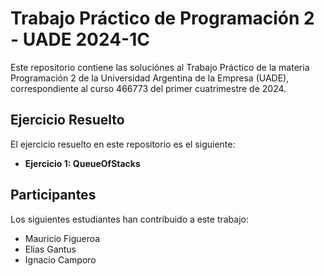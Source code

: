 # Trabajo Práctico de Programación 2 - UADE 2024-1C

Este repositorio contiene las soluciónes al  Trabajo Práctico de la materia Programación 2 de la Universidad Argentina de la Empresa (UADE), correspondiente al curso 466773 del primer cuatrimestre de 2024.

## Ejercicio Resuelto

El ejercicio resuelto en este repositorio es el siguiente:

- **Ejercicio 1: QueueOfStacks**

## Participantes

Los siguientes estudiantes han contribuido a este trabajo:

- Mauricio Figueroa
- Elias Gantus
- Ignacio Camporo